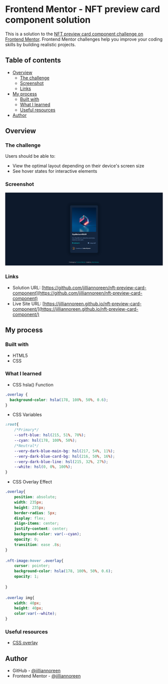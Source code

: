 # Frontend Mentor - NFT preview card component solution

This is a solution to the [NFT preview card component challenge on Frontend Mentor](https://www.frontendmentor.io/challenges/nft-preview-card-component-SbdUL_w0U). Frontend Mentor challenges help you improve your coding skills by building realistic projects. 

## Table of contents

- [Overview](#overview)
  - [The challenge](#the-challenge)
  - [Screenshot](#screenshot)
  - [Links](#links)
- [My process](#my-process)
  - [Built with](#built-with)
  - [What I learned](#what-i-learned)
  - [Useful resources](#useful-resources)
- [Author](#author)


## Overview

### The challenge

Users should be able to:

- View the optimal layout depending on their device's screen size
- See hover states for interactive elements

### Screenshot

![](./screenshot.png)

### Links

- Solution URL: [https://github.com/jilliannoreen/nft-preview-card-component](https://github.com/jilliannoreen/nft-preview-card-component)
- Live Site URL: [https://jilliannoreen.github.io/nft-preview-card-component/](https://jilliannoreen.github.io/nft-preview-card-component/)

## My process

### Built with

- HTML5 
- CSS

### What I learned

- CSS hsla() Function
```css
.overlay {
  background-color: hsla(178, 100%, 50%, 0.6);
}
```
- CSS Variables
```css
:root{
    /*Primary*/
    --soft-blue: hsl(215, 51%, 70%);
    --cyan: hsl(178, 100%, 50%);
    /*Neutral*/
    --very-dark-blue-main-bg: hsl(217, 54%, 11%);
    --very-dark-blue-card-bg: hsl(216, 50%, 16%);
    --very-dark-blue-line: hsl(215, 32%, 27%);
    --white: hsl(0, 0%, 100%);
}
```
- CSS Overlay Effect
```css
.overlay{
    position: absolute;
    width: 235px;
    height: 235px;
    border-radius: 5px;
    display: flex;
    align-items: center;
    justify-content: center;
    background-color: var(--cyan);
    opacity: 0;
    transition: ease .8s;
}

.nft-image:hover .overlay{
    cursor: pointer;
    background-color: hsla(178, 100%, 50%, 0.6);
    opacity: 1;
    
}

.overlay img{
    width: 40px;
    height: 40px;
    color:var(--white);
}
```

### Useful resources

- [CSS overlay](https://www.javatpoint.com/css-overlay)


## Author
- GitHub - [@jilliannoreen](https://github.com/jilliannoreen)
- Frontend Mentor - [@jilliannoreen](https://www.frontendmentor.io/profile/jilliannoreen)


